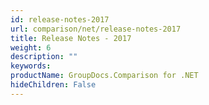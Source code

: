 ```yaml
---
id: release-notes-2017
url: comparison/net/release-notes-2017
title: Release Notes - 2017
weight: 6
description: ""
keywords: 
productName: GroupDocs.Comparison for .NET
hideChildren: False
---
```

